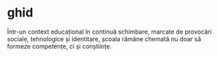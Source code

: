 # ghid
Într-un context educațional în continuă schimbare, marcate de provocări sociale, tehnologice și identitare, școala rămâne chemată nu doar să formeze competențe, ci și conștiințe. 
